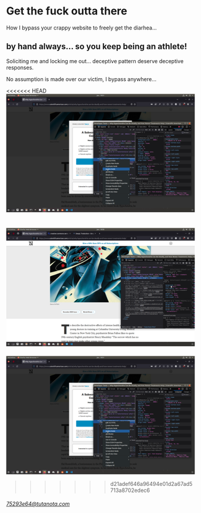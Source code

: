 # Get the fuck outta there

How I bypass your crappy website to freely get the diarhea...

## by hand always... so you keep being an athlete!

Soliciting me and locking me out... deceptive pattern deserve deceptive responses.

No assumption is made over our victim, I bypass anywhere...

<<<<<<< HEAD
![try](./img/bypass.www.scientificamerican.com.png)

![success](./img/successful.bypass.www.scientificamerican.com.png)
=======
![yeah](./img/bypass.www.scientificamerican.com.png)
>>>>>>> d21adef646a96494e01d2a67ad5713a8702edec6

###### 75293e64@tutanota.com
